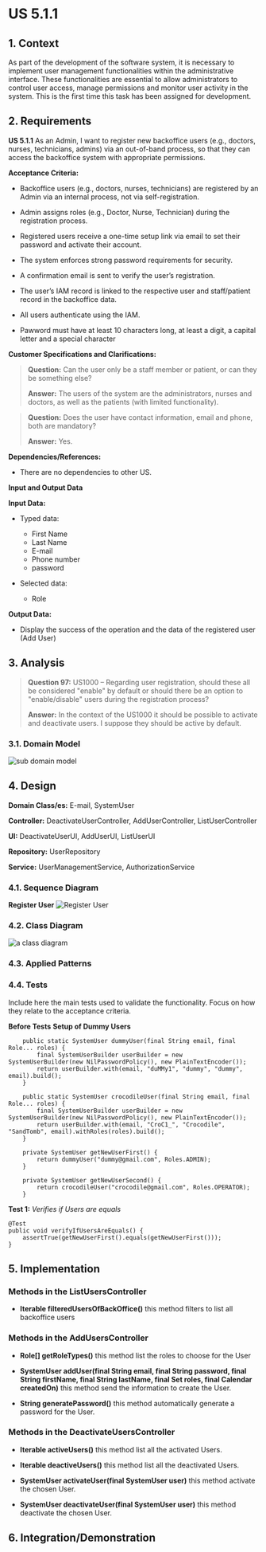 # US 5.1.1


## 1. Context

As part of the development of the software system, it is necessary to implement user management functionalities within the administrative interface. These functionalities are essential to allow administrators to control user access, manage permissions and monitor user activity in the system. This is the first time this task has been assigned for development.

## 2. Requirements

**US 5.1.1** As an Admin, I want to register new backoffice users (e.g., doctors, nurses,
technicians, admins) via an out-of-band process, so that they can access the
backoffice system with appropriate permissions.


**Acceptance Criteria:** 

- Backoffice users (e.g., doctors, nurses, technicians) are registered by an Admin via an internal
process, not via self-registration.

- Admin assigns roles (e.g., Doctor, Nurse, Technician) during the registration process.

- Registered users receive a one-time setup link via email to set their password and activate their
account.

- The system enforces strong password requirements for security.

- A confirmation email is sent to verify the user’s registration.

- The user’s IAM record is linked to the respective user and staff/patient record
in the backoffice data.

- All users authenticate using the IAM.

- Pawword must have at least 10 characters long, at least a digit, a capital letter and a special character


**Customer Specifications and Clarifications:**

> **Question:** Can the user only be a staff member or patient, or can they be something else? 
>
>**Answer:** The users of the system are the administrators, nurses and doctors, as well as the patients (with limited functionality).


> **Question:** Does the user have contact information, email and phone, both are mandatory?
>
>**Answer:** Yes.


**Dependencies/References:**

* There are no dependencies to other US.

**Input and Output Data**

**Input Data:**

* Typed data:
    * First Name
    * Last Name
    * E-mail
    * Phone number
    * password


* Selected data: 
    * Role


**Output Data:**
* Display the success of the operation and the data of the registered user (Add User)


## 3. Analysis

> **Question 97:** US1000 – Regarding user registration, should these all be considered "enable" by default or should there be an option to "enable/disable" users during the registration process?
>
> **Answer:** In the context of the US1000 it should be possible to activate and deactivate users. I suppose they should be active by default.

### 3.1. Domain Model
![sub domain model](us1000-sub-domain-model.svg)

## 4. Design


**Domain Class/es:** E-mail, SystemUser

**Controller:** DeactivateUserController, AddUserController, ListUserController

**UI:** DeactivateUserUI, AddUserUI, ListUserUI

**Repository:**	UserRepository

**Service:** UserManagementService, AuthorizationService



### 4.1. Sequence Diagram

**Register User**
![Register User](us1000-sequence-diagram-register.svg "Register User")




### 4.2. Class Diagram

![a class diagram](us1000-class-diagram.svg "A Class Diagram")

### 4.3. Applied Patterns

### 4.4. Tests

Include here the main tests used to validate the functionality. Focus on how they relate to the acceptance criteria.



**Before Tests** **Setup of Dummy Users**

```
    public static SystemUser dummyUser(final String email, final Role... roles) {
        final SystemUserBuilder userBuilder = new SystemUserBuilder(new NilPasswordPolicy(), new PlainTextEncoder());
        return userBuilder.with(email, "duMMy1", "dummy", "dummy", email).build();
    }

    public static SystemUser crocodileUser(final String email, final Role... roles) {
        final SystemUserBuilder userBuilder = new SystemUserBuilder(new NilPasswordPolicy(), new PlainTextEncoder());
        return userBuilder.with(email, "CroC1_", "Crocodile", "SandTomb", email).withRoles(roles).build();
    }

    private SystemUser getNewUserFirst() {
        return dummyUser("dummy@gmail.com", Roles.ADMIN);
    }

    private SystemUser getNewUserSecond() {
        return crocodileUser("crocodile@gmail.com", Roles.OPERATOR);
    }

```

**Test 1:** *Verifies if Users are equals*


```
@Test
public void verifyIfUsersAreEquals() {
    assertTrue(getNewUserFirst().equals(getNewUserFirst()));
}
````


## 5. Implementation


### Methods in the ListUsersController
* **Iterable<SystemUser> filteredUsersOfBackOffice()**  this method filters to list all backoffice users



### Methods in the AddUsersController

* **Role[] getRoleTypes()** this method list the roles to choose for the User

* **SystemUser addUser(final String email, final String password, final String firstName,
  final String lastName, final Set<Role> roles, final Calendar createdOn)**  this method send the information to create the User.

* **String generatePassword()** this method automatically generate a password for the User. 



### Methods in the DeactivateUsersController

* **Iterable<SystemUser> activeUsers()** this method list all the activated Users. 

* **Iterable<SystemUser> deactiveUsers()** this method list all the deactivated Users.

* **SystemUser activateUser(final SystemUser user)** this method activate the chosen User.

* **SystemUser deactivateUser(final SystemUser user)** this method deactivate the chosen User. 


## 6. Integration/Demonstration



[//]: # (## 7. Observations)

[//]: # ()
[//]: # (*This section should be used to include any content that does not fit any of the previous sections.*)

[//]: # ()
[//]: # (*The team should present here, for instance, a critical perspective on the developed work including the analysis of alternative solutions or related works*)

[//]: # ()
[//]: # (*The team should include in this section statements/references regarding third party works that were used in the development this work.*)